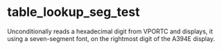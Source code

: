 # table_lookup_seg_test
Unconditionally reads a hexadecimal digit from VPORTC and displays, it using a seven-segment font, on the rightmost digit of the A394E display.
